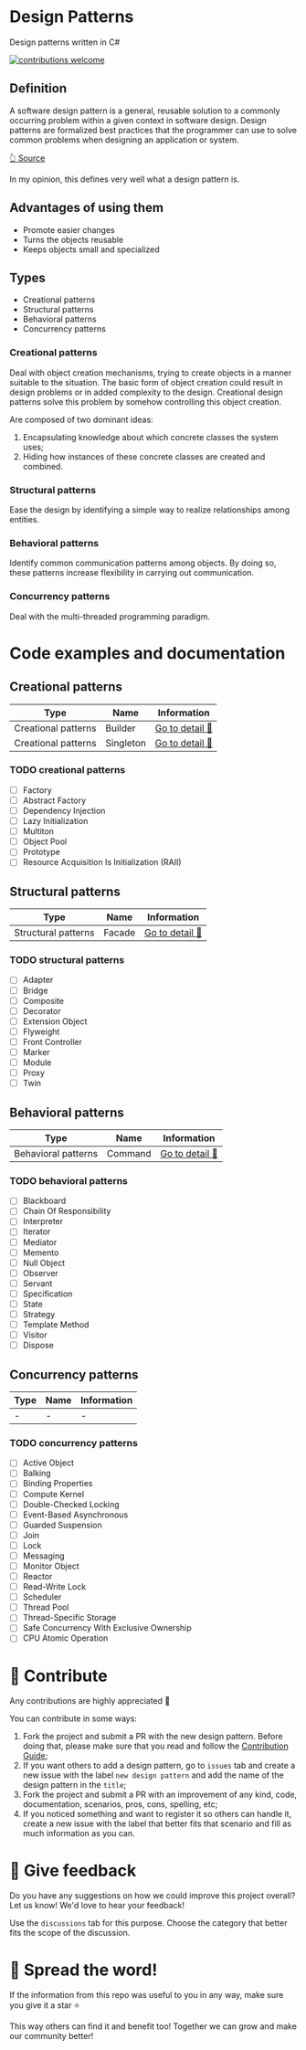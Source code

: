 # Design Patterns

Design patterns written in C#

[![contributions welcome](https://img.shields.io/badge/contributions-welcome-brightgreen.svg?style=flat)](./CONTRIBUTING.md)

## Definition

A software design pattern is a general, reusable solution to a commonly occurring problem within a given context in software design. 
Design patterns are formalized best practices that the programmer can use to solve common problems when designing an application or system.

[👆 Source](https://en.wikipedia.org/wiki/Software_design_pattern)

In my opinion, this defines very well what a design pattern is.

## Advantages of using them

- Promote easier changes
- Turns the objects reusable
- Keeps objects small and specialized

## Types

- Creational patterns
- Structural patterns
- Behavioral patterns
- Concurrency patterns

### Creational patterns

Deal with object creation mechanisms, trying to create objects in a manner suitable to the situation. The basic form of object creation could result in design problems or in added complexity to the design. Creational design patterns solve this problem by somehow controlling this object creation.

Are composed of two dominant ideas:
1. Encapsulating knowledge about which concrete classes the system uses;
1. Hiding how instances of these concrete classes are created and combined.

### Structural patterns

Ease the design by identifying a simple way to realize relationships among entities. 

### Behavioral patterns

Identify common communication patterns among objects. By doing so, these patterns increase flexibility in carrying out communication. 

### Concurrency patterns

Deal with the multi-threaded programming paradigm. 

# Code examples and documentation

## Creational patterns

| Type | Name | Information |
| -- | -- | -- |
| Creational patterns | Builder | [Go to detail 📄](./BuilderPattern/README.md) |
| Creational patterns | Singleton | [Go to detail 📄](./SingletonPattern/README.md) |

### TODO creational patterns

- [ ] Factory
- [ ] Abstract Factory
- [ ] Dependency Injection
- [ ] Lazy Initialization
- [ ] Multiton
- [ ] Object Pool
- [ ] Prototype
- [ ] Resource Acquisition Is Initialization (RAII)

## Structural patterns

| Type | Name | Information |
| -- | -- | -- |
| Structural patterns | Facade | [Go to detail 📄](./FacadePattern/README.md) |

### TODO structural patterns

- [ ] Adapter
- [ ] Bridge
- [ ] Composite
- [ ] Decorator
- [ ] Extension Object
- [ ] Flyweight
- [ ] Front Controller
- [ ] Marker
- [ ] Module
- [ ] Proxy
- [ ] Twin

## Behavioral patterns

| Type | Name | Information |
| -- | -- | -- |
| Behavioral patterns | Command | [Go to detail 📄](./CommandPattern/README.md) |

### TODO behavioral patterns

- [ ] Blackboard
- [ ] Chain Of Responsibility
- [ ] Interpreter
- [ ] Iterator
- [ ] Mediator
- [ ] Memento
- [ ] Null Object
- [ ] Observer
- [ ] Servant
- [ ] Specification
- [ ] State
- [ ] Strategy
- [ ] Template Method
- [ ] Visitor
- [ ] Dispose

## Concurrency patterns

| Type | Name | Information |
| -- | -- | -- |
| - | - | - |

### TODO concurrency patterns

- [ ] Active Object
- [ ] Balking
- [ ] Binding Properties
- [ ] Compute Kernel
- [ ] Double-Checked Locking
- [ ] Event-Based Asynchronous
- [ ] Guarded Suspension
- [ ] Join
- [ ] Lock
- [ ] Messaging
- [ ] Monitor Object
- [ ] Reactor
- [ ] Read-Write Lock
- [ ] Scheduler
- [ ] Thread Pool
- [ ] Thread-Specific Storage
- [ ] Safe Concurrency With Exclusive Ownership
- [ ] CPU Atomic Operation

# 🤲 Contribute

Any contributions are highly appreciated 🙏

You can contribute in some ways:
1. Fork the project and submit a PR with the new design pattern. Before doing that, please make sure that you read and follow the [Contribution Guide](./CONTRIBUTING.md);
1. If you want others to add a design pattern, go to `issues` tab and create a new issue with the label `new design pattern` and add the name of the design pattern in the `title`;
1. Fork the project and submit a PR with an improvement of any kind, code, documentation, scenarios, pros, cons, spelling, etc;
1. If you noticed something and want to register it so others can handle it, create a new issue with the label that better fits that scenario and fill as much information as you can.

# 📢 Give feedback

Do you have any suggestions on how we could improve this project overall? Let us know! We'd love to hear your feedback!

Use the `discussions` tab for this purpose. Choose the category that better fits the scope of the discussion.

# 🌱 Spread the word!

If the information from this repo was useful to you in any way, make sure you give it a star ⭐

This way others can find it and benefit too! Together we can grow and make our community better! 